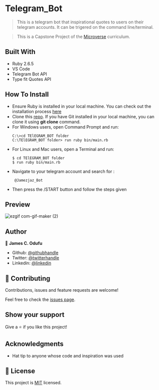 # Telegram_Bot

> This is a telegram bot that inspirational quotes to users on their telegram accounts. It can be trigered on the command line/terminal.

> This is a Capstone Project of the [Microverse](https://www.microverse.org/) curriculum.

## Built With

- Ruby 2.6.5
- VS Code
- Telegram Bot API
- Type fit Quotes API

## How To Install

- Ensure Ruby is installed in your local machine. You can check out the installation process [here](https://www.ruby-lang.org/en/documentation/installation/)
- Clone this [repo](git@github.com:jamezjaz/telegram_bot.git). If you have Git installed in your local machine, you can clone it using **git clone** command.
- For Windows users, open Command Prompt and run:
    ```console
    C:\>cd TElEGRAM_BOT folder
    C:\TElEGRAM_BOT folder> run ruby bin/main.rb
    ```
- For Linux and Mac users, open a Terminal and run:
    ```console
    $ cd TElEGRAM_BOT folder
    $ run ruby bin/main.rb
    ``` 
- Navigate to your telegram account and search for :
  ```
   @Jamezjaz_Bot

   ``` 
- Then press the /START button and follow the steps given

## Preview
  ![ezgif com-gif-maker (2)](https://user-images.githubusercontent.com/57812000/83983248-50d66000-a8f2-11ea-85aa-51ecc54a8715.gif)


## Author

👤 **James C. Odufu**

- Github: [@githubhandle](https://github.com/jamezjaz)
- Twitter: [@twitterhandle](https://twitter.com/jamezjaz90)
- Linkedin: [@linkedin](https://linkedin.com/in/james-odufu-ba2a4a125)

## 🤝 Contributing

Contributions, issues and feature requests are welcome!

Feel free to check the [issues page](https://github.com/jamezjaz/telegram_bot/issues).

## Show your support

Give a ⭐️ if you like this project!

## Acknowledgments

- Hat tip to anyone whose code and inspiration was used

## 📝 License

This project is [MIT](lic.url) licensed.